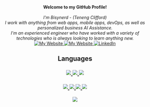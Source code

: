 <p align="center">
    <b>Welcome to my GitHub Profile!</b><br><br>
    <i>
        I'm Bisynerd - (Teneng Clifford)<br>
        I work with anything from web apps, mobile apps, devOps, as well as personalized business AI Assistance.<br>
        I'm an experienced engineer who have worked with a variety of technologies who is always looking to learn anything new.
    </i><br>
    <a href="https://www.gwislab.com">
        <img src="https://img.shields.io/badge/gwislab.com-red" alt="My Website">
    </a>
    <a href="https://blog.logrocket.com/author/cliffordten/">
        <img src="https://img.shields.io/badge/Paid Articles-LogRocket articles-purple" alt="My Website">
    </a>
    <a href="https://www.linkedin.com/in/cliffordten">
        <img src="https://img.shields.io/badge/LinkedIn-blue?style=flat-square&logo=linkedin" alt="LinkedIn">
    </a>
</p>

<h2 align="center">Languages</a>
<p align="center">
  <a href="https://github.com/cliffordten?tab=repositories&q=&type=&language=javascript&sort=">
    <img src="https://img.shields.io/badge/javascript-yellow?style=for-the-badge&logo=javascript" />
  </a>
  <a href="https://github.com/cliffordten?tab=repositories&q=&type=&language=typescript&sort=">
    <img src="https://img.shields.io/badge/typescript-blue?style=for-the-badge&logo=typescript" />
  </a> 
   <a href="https://github.com/cliffordten?tab=repositories&q=&type=&language=rust&sort=">
    <img src="https://img.shields.io/badge/rust-orange?style=for-the-badge&logo=rust" />
  </a>
</p>

<p align="center">
  <a href="https://github.com/cliffordten">
    <img src="http://github-profile-summary-cards.vercel.app/api/cards/profile-details?username=cliffordten&theme=transparent" />
  </a>
  <a href="https://github.com/cliffordten">
    <img src="https://github-readme-streak-stats.herokuapp.com/?user=cliffordten&hide_border=true&card_width=338&theme=transparent" />
  </a>
  <a href="https://github.com/cliffordten">
    <img src="http://github-profile-summary-cards.vercel.app/api/cards/stats?username=cliffordten&theme=transparent" />
  </a>
  <a href="https://github.com/cliffordten">
    <img src="https://github-readme-stats.vercel.app/api/?username=cliffordten&langs_count=10&layout=default&card_width=699&hide_border=true&theme=transparent&hide_rank=true" />
  </a>
</p>

<p align="center">
  <a href="https://github.com/cliffordten">
    <img src="https://komarev.com/ghpvc/?username=cliffordten&color=red&style=flat" />
  </a>
</p>
<!--

- 🔭 I’m currently working on ...
- 🌱 I’m currently learning ...
- 👯 I’m looking to collaborate on ...
- 🤔 I’m looking for help with ...
- 💬 Ask me about ...
- 📫 How to reach me: ...
- 😄 Pronouns: ...
- ⚡ Fun fact: ...
-->
